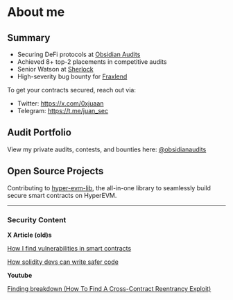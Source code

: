 # About me

## Summary
- Securing DeFi protocols at [Obsidian Audits](https://x.com/ObsidianAudits)
- Achieved 8+ top-2 placements in competitive audits
- Senior Watson at [Sherlock](https://sherlock.xyz/)
- High-severity bug bounty for [Fraxlend](https://mirror.xyz/0x22ce3c4ce1EC532437209efA79d05CD294651ec3/M6vD6XshTuZc53DFm0chQwYD15fxQ29G1mbxNi9ZLwU)

To get your contracts secured, reach out via:
- Twitter: https://x.com/0xjuaan
- Telegram: https://t.me/juan_sec

## Audit Portfolio

View my private audits, contests, and bounties here: [@obsidianaudits](https://github.com/ObsidianAudits/audits)

## Open Source Projects
Contributing to [hyper-evm-lib](https://github.com/hyperliquid-dev/hyper-evm-lib), the all-in-one library to seamlessly build secure smart contracts on HyperEVM.

------

### Security Content

**X Article (old)s**

[How I find vulnerabilities in smart contracts
](https://x.com/0xjuaan/status/1806696969223745714)

[How solidity devs can write safer code
](https://x.com/0xjuaan/status/1804411620992651701)

**Youtube**

[Finding breakdown (How To Find A Cross-Contract Reentrancy Exploit)](https://www.youtube.com/watch?v=UN_LGT_5uDE)
